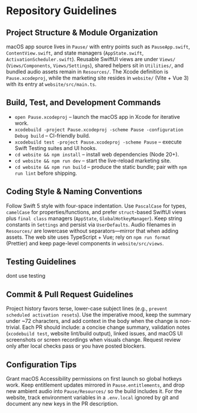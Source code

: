 # Repository Guidelines

## Project Structure & Module Organization
macOS app source lives in `Pause/` with entry points such as `PauseApp.swift`, `ContentView.swift`, and state managers (`AppState.swift`, `ActivationScheduler.swift`). Reusable SwiftUI views are under `Views/` (`Views/Components`, `Views/Settings`), shared helpers sit in `Utilities/`, and bundled audio assets remain in `Resources/`. The Xcode definition is `Pause.xcodeproj`, while the marketing site resides in `website/` (Vite + Vue 3) with its entry at `website/src/main.ts`.

## Build, Test, and Development Commands
- `open Pause.xcodeproj` – launch the macOS app in Xcode for iterative work.
- `xcodebuild -project Pause.xcodeproj -scheme Pause -configuration Debug build` – CI-friendly build.
- `xcodebuild test -project Pause.xcodeproj -scheme Pause` – execute Swift Testing suites and UI hooks.
- `cd website && npm install` – install web dependencies (Node 20+).
- `cd website && npm run dev` – start the live-reload marketing site.
- `cd website && npm run build` – produce the static bundle; pair with `npm run lint` before shipping.

## Coding Style & Naming Conventions
Follow Swift 5 style with four-space indentation. Use `PascalCase` for types, `camelCase` for properties/functions, and prefer `struct`-based SwiftUI views plus `final class` managers (`AppState`, `GlobalHotkeyManager`). Keep string constants in `Settings` and persist via `UserDefaults`. Audio filenames in `Resources/` are lowercase without separators—mirror that when adding assets. The web site uses TypeScript + Vue; rely on `npm run format` (Prettier) and keep page-level components in `website/src/views`.

## Testing Guidelines
dont use testing

## Commit & Pull Request Guidelines
Project history favors terse, lower-case subject lines (e.g., `prevent scheduled activation resets`). Use the imperative mood, keep the summary under ~72 characters, and add context in the body when the change is non-trivial. Each PR should include: a concise change summary, validation notes (`xcodebuild test`, website lint/build output), linked issues, and macOS UI screenshots or screen recordings when visuals change. Request review only after local checks pass or you have posted blockers.

## Configuration Tips
Grant macOS Accessibility permissions on first launch so global hotkeys work. Keep entitlement updates mirrored in `Pause.entitlements`, and drop new ambient audio into `Pause/Resources/` so the build includes it. For the website, track environment variables in a `.env.local` ignored by git and document any new keys in the PR description.
